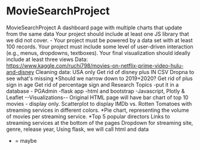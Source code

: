 # MovieSearchProject
MovieSearchProject
A dashboard page with multiple charts that update from the same data
Your project should include at least one JS library that we did not cover. -
Your project must be powered by a data set with at least 100 records.
Your project must include some level of user-driven interaction (e.g., menus, dropdowns, textboxes).
Your final visualization should ideally include at least three views
Data:
https://www.kaggle.com/ruchi798/movies-on-netflix-prime-video-hulu-and-disney
Cleaning data:
USA only
Get rid of disney plus IN CSV
Dropna to see what's missing
*Should we narrow down to 2019+2020?
Get rid of plus sign in age
Get rid of percentage sign and
Research Topics
-put it in a database - PGAdmin
-flask app
-html and bootstrap
-Javascript, Plotly & Leaflet
--Visualizations--
Original HTML page will have bar chart of top 10 movies - display only.
Scatterplot to display IMDb vs. Rotten Tomatoes with streaming services in different colors.
*Pie chart, representing the volume of movies per streaming service.
*Top 5 popular directors
Links to streaming services at the bottom of the pages
Dropdown for streaming site, genre, release year,
Using flask, we will call html and data
* = maybe
